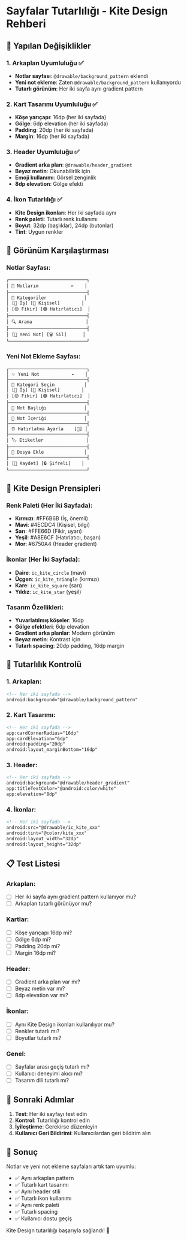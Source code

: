 # Sayfalar Tutarlılığı - Kite Design Rehberi

## 🎨 Yapılan Değişiklikler

### 1. Arkaplan Uyumluluğu ✅
- **Notlar sayfası**: `@drawable/background_pattern` eklendi
- **Yeni not ekleme**: Zaten `@drawable/background_pattern` kullanıyordu
- **Tutarlı görünüm**: Her iki sayfa aynı gradient pattern

### 2. Kart Tasarımı Uyumluluğu ✅
- **Köşe yarıçapı**: 16dp (her iki sayfada)
- **Gölge**: 6dp elevation (her iki sayfada)
- **Padding**: 20dp (her iki sayfada)
- **Margin**: 16dp (her iki sayfada)

### 3. Header Uyumluluğu ✅
- **Gradient arka plan**: `@drawable/header_gradient`
- **Beyaz metin**: Okunabilirlik için
- **Emoji kullanımı**: Görsel zenginlik
- **8dp elevation**: Gölge efekti

### 4. İkon Tutarlılığı ✅
- **Kite Design ikonları**: Her iki sayfada aynı
- **Renk paleti**: Tutarlı renk kullanımı
- **Boyut**: 32dp (başlıklar), 24dp (butonlar)
- **Tint**: Uygun renkler

## 📱 Görünüm Karşılaştırması

### Notlar Sayfası:
```
┌─────────────────────────────┐
│ 📝 Notlarım            ⭐    │
├─────────────────────────────┤
│ 📂 Kategoriler              │
│ [🔴 İş] [🔵 Kişisel]        │
│ [🟡 Fikir] [🟢 Hatırlatıcı]  │
├─────────────────────────────┤
│ 🔍 Arama                    │
├─────────────────────────────┤
│ [💾 Yeni Not] [🗑️ Sil]      │
└─────────────────────────────┘
```

### Yeni Not Ekleme Sayfası:
```
┌─────────────────────────────┐
│ ✨ Yeni Not            ←    │
├─────────────────────────────┤
│ 📂 Kategori Seçin           │
│ [🔴 İş] [🔵 Kişisel]        │
│ [🟡 Fikir] [🟢 Hatırlatıcı]  │
├─────────────────────────────┤
│ 📝 Not Başlığı              │
├─────────────────────────────┤
│ 📄 Not İçeriği              │
├─────────────────────────────┤
│ ⏰ Hatırlatma Ayarla    [🔘] │
├─────────────────────────────┤
│ 🏷️ Etiketler                │
├─────────────────────────────┤
│ 📎 Dosya Ekle               │
├─────────────────────────────┤
│ [💾 Kaydet] [🔒 Şifreli]    │
└─────────────────────────────┘
```

## 🎯 Kite Design Prensipleri

### Renk Paleti (Her İki Sayfada):
- **Kırmızı**: #FF6B6B (İş, önemli)
- **Mavi**: #4ECDC4 (Kişisel, bilgi)
- **Sarı**: #FFE66D (Fikir, uyarı)
- **Yeşil**: #A8E6CF (Hatırlatıcı, başarı)
- **Mor**: #6750A4 (Header gradient)

### İkonlar (Her İki Sayfada):
- **Daire**: `ic_kite_circle` (mavi)
- **Üçgen**: `ic_kite_triangle` (kırmızı)
- **Kare**: `ic_kite_square` (sarı)
- **Yıldız**: `ic_kite_star` (yeşil)

### Tasarım Özellikleri:
- **Yuvarlatılmış köşeler**: 16dp
- **Gölge efektleri**: 6dp elevation
- **Gradient arka planlar**: Modern görünüm
- **Beyaz metin**: Kontrast için
- **Tutarlı spacing**: 20dp padding, 16dp margin

## 🚀 Tutarlılık Kontrolü

### 1. Arkaplan:
```xml
<!-- Her iki sayfada -->
android:background="@drawable/background_pattern"
```

### 2. Kart Tasarımı:
```xml
<!-- Her iki sayfada -->
app:cardCornerRadius="16dp"
app:cardElevation="6dp"
android:padding="20dp"
android:layout_marginBottom="16dp"
```

### 3. Header:
```xml
<!-- Her iki sayfada -->
android:background="@drawable/header_gradient"
app:titleTextColor="@android:color/white"
app:elevation="8dp"
```

### 4. İkonlar:
```xml
<!-- Her iki sayfada -->
android:src="@drawable/ic_kite_xxx"
android:tint="@color/kite_xxx"
android:layout_width="32dp"
android:layout_height="32dp"
```

## 📋 Test Listesi

### Arkaplan:
- [ ] Her iki sayfa aynı gradient pattern kullanıyor mu?
- [ ] Arkaplan tutarlı görünüyor mu?

### Kartlar:
- [ ] Köşe yarıçapı 16dp mi?
- [ ] Gölge 6dp mi?
- [ ] Padding 20dp mi?
- [ ] Margin 16dp mi?

### Header:
- [ ] Gradient arka plan var mı?
- [ ] Beyaz metin var mı?
- [ ] 8dp elevation var mı?

### İkonlar:
- [ ] Aynı Kite Design ikonları kullanılıyor mu?
- [ ] Renkler tutarlı mı?
- [ ] Boyutlar tutarlı mı?

### Genel:
- [ ] Sayfalar arası geçiş tutarlı mı?
- [ ] Kullanıcı deneyimi akıcı mı?
- [ ] Tasarım dili tutarlı mı?

## 🔄 Sonraki Adımlar

1. **Test**: Her iki sayfayı test edin
2. **Kontrol**: Tutarlılığı kontrol edin
3. **İyileştirme**: Gerekirse düzenleyin
4. **Kullanıcı Geri Bildirimi**: Kullanıcılardan geri bildirim alın

## 🎉 Sonuç

Notlar ve yeni not ekleme sayfaları artık tam uyumlu:
- ✅ Aynı arkaplan pattern
- ✅ Tutarlı kart tasarımı
- ✅ Aynı header stili
- ✅ Tutarlı ikon kullanımı
- ✅ Aynı renk paleti
- ✅ Tutarlı spacing
- ✅ Kullanıcı dostu geçiş

Kite Design tutarlılığı başarıyla sağlandı! 🎨



